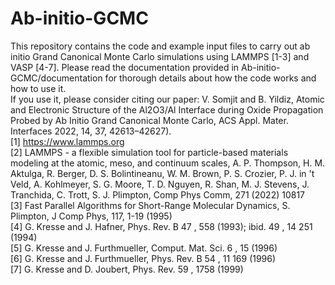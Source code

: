 # Ab-initio-GCMC
This repository contains the code and example input files to carry out ab initio Grand Canonical Monte Carlo simulations using LAMMPS [1-3] and VASP [4-7]. Please read the documentation provided in Ab-initio-GCMC/documentation for thorough details about how the code works and how to use it. <br />
If you use it, please consider citing our paper: V. Somjit and B. Yildiz, Atomic and Electronic Structure of the Al2O3/Al Interface during Oxide Propagation Probed by Ab Initio Grand Canonical Monte Carlo, ACS Appl. Mater. Interfaces 2022, 14, 37, 42613–42627).<br />
[1] https://www.lammps.org<br />
[2] LAMMPS - a flexible simulation tool for particle-based materials modeling at the atomic, meso, and continuum scales, A. P. Thompson, H. M. Aktulga, R. Berger, D. S. Bolintineanu, W. M. Brown, P. S. Crozier, P. J. in 't Veld, A. Kohlmeyer, S. G. Moore, T. D. Nguyen, R. Shan, M. J. Stevens, J. Tranchida, C. Trott, S. J. Plimpton, Comp Phys Comm, 271 (2022) 10817<br />
[3] Fast Parallel Algorithms for Short-Range Molecular Dynamics, S. Plimpton, J Comp Phys, 117, 1-19 (1995)<br />
[4] G. Kresse and J. Hafner, Phys. Rev. B 47 , 558 (1993); ibid. 49 , 14 251 (1994)<br />
[5] G. Kresse and J. Furthmueller, Comput. Mat. Sci. 6 , 15 (1996)<br />
[6] G. Kresse and J. Furthmueller, Phys. Rev. B 54 , 11 169 (1996)<br />
[7] G. Kresse and D. Joubert, Phys. Rev. 59 , 1758 (1999)<br />
